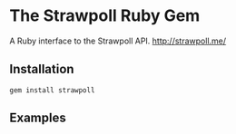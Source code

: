 # The Strawpoll Ruby Gem
A Ruby interface to the Strawpoll API. http://strawpoll.me/

## Installation
```
gem install strawpoll
```

## Examples
